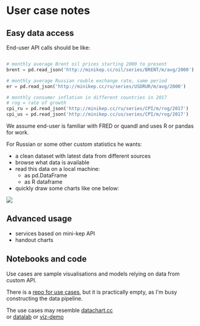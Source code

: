 User case notes
================

Easy data access
----------------

End-user API calls should be like:
  
```python 

# monthly average Brent oil prices starting 2000 to present 
brent = pd.read_json('http://minikep.cc/oil/series/BRENT/m/avg/2000')

# monthly average Russian rouble exchange rate, same period
er = pd.read_json('http://minikep.cc/ru/series/USDRUR/m/avg/2000')

# monthly consumer inflation in different countries in 2017
# rog = rate of growth 
cpi_ru = pd.read_json('http://minikep.cc/ru/series/CPI/m/rog/2017')
cpi_us = pd.read_json('http://minikep.cc/us/series/CPI/m/rog/2017')

```

We assume end-user is familiar with FRED or quandl and uses R or pandas for work. 

For Russian or some other custom statistics he wants:

- a clean dataset with latest data from different sources
- browse what data is available
- read this data on a local machine:
   - as pd.DataFrame 
   - as R dataframe  
- quickly draw some charts like one below: 

[![](http://datachart.cc/images/rub_oil.png)](http://datachart.cc/)


Advanced usage
--------------

- services based on mini-kep API 
- handout charts  


Notebooks and code
------------------

Use cases  are sample visualisations and models relying on data from custom API.

There is a [repo for use cases](https://github.com/mini-kep/user-charts), but it is practically empty, as I'm busy constructing the data pipeline.

The use cases may resemble [datachart.cc](http://datachart.cc/)  
or [datalab](https://github.com/epogrebnyak/data-lab)
or [viz-demo](https://github.com/epogrebnyak/viz_demo)


